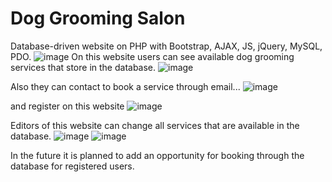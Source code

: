 # Dog Grooming Salon
Database-driven website on PHP with Bootstrap, AJAX, JS, jQuery, MySQL, PDO.
![image](https://user-images.githubusercontent.com/98734760/220148044-ebe7ea56-97c4-4883-bb95-1f935c5ead1f.png)
On this website users can see available dog grooming services that store in the database. 
![image](https://user-images.githubusercontent.com/98734760/220155359-55b9f483-f4fb-4c70-ab5d-59526e616db8.png)

Also they can contact to book a service through email...
![image](https://user-images.githubusercontent.com/98734760/220156045-10f8d40f-3532-4e8e-bab2-cced819b98ff.png)

and register on this website
![image](https://user-images.githubusercontent.com/98734760/220156602-8563d521-7344-4f48-81b3-fc7fcbdc86d6.png)


Editors of this website can change all services that are available in the database.
![image](https://user-images.githubusercontent.com/98734760/220149444-328bf802-7beb-49d8-90e1-48b321734bbc.png)
![image](https://user-images.githubusercontent.com/98734760/220156361-f1326241-268c-4ab4-ae76-9387740274d8.png)

In the future it is planned to add an opportunity for booking through the database for registered users.
